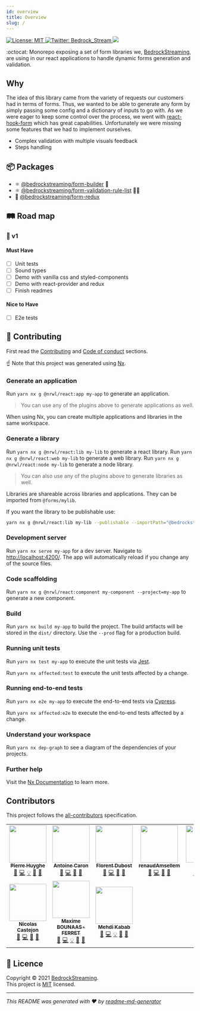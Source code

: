 ```yaml
---
id: overview
title: Overview
slug: /
---
```


<p>
  <a href="https://github.com/BedrockStreaming/forms/blob/main/LICENSE" target="_blank">
    <img alt="License: MIT" src="https://img.shields.io/badge/License-MIT-yellow.svg" />
  </a>
  <a href="https://twitter.com/Bedrock_Stream" target="_blank">
    <img alt="Twitter: Bedrock_Stream" src="https://img.shields.io/twitter/follow/Bedrock_Stream.svg?style=social" />
  </a>
  <a href="https://codecov.io/gh/BedrockStreaming/forms">
    <img src="https://codecov.io/gh/BedrockStreaming/forms/branch/master/graph/badge.svg?token=073DJ56DNX"/>
  </a>
</p>

:octocat: Monorepo exposing a set of form libraries we, [BedrockStreaming](https://www.bedrockstreaming.com/), are using in our react applications to handle dynamic forms generation and validation.

## Why

The idea of this library came from the variety of requests our customers had in terms of forms. Thus, we wanted to be able to generate any form by simply passing some config and a dictionary of inputs to go with.
As we were eager to keep some control over the process, we went with [react-hook-form](https://react-hook-form.com/) which has great capabilities. Unfortunately we were missing some features that we had to implement ourselves.

- Complex validation with multiple visuals feedback
- Steps handling

## :package: Packages

- ⚛️ [@bedrockstreaming/form-builder](libs/form-builder/README.md) :construction_worker:
- ⚛️ [@bedrockstreaming/form-validation-rule-list](libs/form-validation-rule-list/README.md) 🧑‍⚖️
- :convenience_store: [@bedrockstreaming/form-redux](libs/form-redux/README.md)

## :railway_track: Road map

### :rocket: v1

#### Must Have

- [ ] Unit tests
- [ ] Sound types
- [ ] Demo with vanilla css and styled-components
- [ ] Demo with react-provider and redux
- [ ] Finish readmes

#### Nice to Have

- [ ] E2e tests

## 🤝 Contributing

First read the [Contributing](.github/CONTRIBUTING.md) and [Code of conduct](.github/CODE_OF_CONDUCT.md) sections.

:point_up: Note that this project was generated using [Nx](https://nx.dev).

### Generate an application

Run `yarn nx g @nrwl/react:app my-app` to generate an application.

> You can use any of the plugins above to generate applications as well.

When using Nx, you can create multiple applications and libraries in the same workspace.

### Generate a library

Run `yarn nx g @nrwl/react:lib my-lib` to generate a react library.
Run `yarn nx g @nrwl/react:web my-lib` to generate a web library.
Run `yarn nx g @nrwl/react:node my-lib` to generate a node library.

> You can also use any of the plugins above to generate libraries as well.

Libraries are shareable across libraries and applications. They can be imported from `@forms/mylib`.

If you want the library to be publishable use:

```bash
yarn nx g @nrwl/react:lib my-lib --publishable --importPath="@bedrockstreaming/form-foo"
```

### Development server

Run `yarn nx serve my-app` for a dev server. Navigate to [http://localhost:4200/](http://localhost:4200/). The app will automatically reload if you change any of the source files.

### Code scaffolding

Run `yarn nx g @nrwl/react:component my-component --project=my-app` to generate a new component.

### Build

Run `yarn nx build my-app` to build the project. The build artifacts will be stored in the `dist/` directory. Use the `--prod` flag for a production build.

### Running unit tests

Run `yarn nx test my-app` to execute the unit tests via [Jest](https://jestjs.io).

Run `yarn nx affected:test` to execute the unit tests affected by a change.

### Running end-to-end tests

Run `yarn nx e2e my-app` to execute the end-to-end tests via [Cypress](https://www.cypress.io).

Run `yarn nx affected:e2e` to execute the end-to-end tests affected by a change.

### Understand your workspace

Run `yarn nx dep-graph` to see a diagram of the dependencies of your projects.

### Further help

Visit the [Nx Documentation](https://nx.dev) to learn more.

## Contributors

This project follows the [all-contributors](https://github.com/all-contributors/all-contributors) specification.

<!-- ALL-CONTRIBUTORS-LIST:START - Do not remove or modify this section -->
<!-- prettier-ignore-start -->
<!-- markdownlint-disable -->
<table>
  <tr>
    <td align="center"><a href="https://github.com/hpierre74"><img src="https://avatars.githubusercontent.com/u/25172711?v=4?s=100" width="100px;" alt=""/><br /><sub><b>Pierre Huyghe</b></sub></a><br /><a href="https://github.com/BedrockStreaming/forms/commits?author=hpierre74" title="Documentation">📖</a> <a href="https://github.com/BedrockStreaming/forms/commits?author=hpierre74" title="Code">💻</a> <a href="#example-hpierre74" title="Examples">💡</a> <a href="#maintenance-hpierre74" title="Maintenance">🚧</a> <a href="#ideas-hpierre74" title="Ideas, Planning, & Feedback">🤔</a></td>
    <td align="center"><a href="http://slashgear.github.io/"><img src="https://avatars.githubusercontent.com/u/6263857?v=4?s=100" width="100px;" alt=""/><br /><sub><b>Antoine Caron</b></sub></a><br /><a href="https://github.com/BedrockStreaming/forms/commits?author=Slashgear" title="Documentation">📖</a> <a href="https://github.com/BedrockStreaming/forms/commits?author=Slashgear" title="Code">💻</a> <a href="#maintenance-Slashgear" title="Maintenance">🚧</a> <a href="#ideas-Slashgear" title="Ideas, Planning, & Feedback">🤔</a></td>
    <td align="center"><a href="https://github.com/fdubost"><img src="https://avatars.githubusercontent.com/u/3973818?v=4?s=100" width="100px;" alt=""/><br /><sub><b>Florent Dubost</b></sub></a><br /><a href="https://github.com/BedrockStreaming/forms/commits?author=fdubost" title="Documentation">📖</a> <a href="https://github.com/BedrockStreaming/forms/commits?author=fdubost" title="Code">💻</a> <a href="#maintenance-fdubost" title="Maintenance">🚧</a> <a href="#ideas-fdubost" title="Ideas, Planning, & Feedback">🤔</a></td>
    <td align="center"><a href="https://github.com/renaudAmsellem"><img src="https://avatars.githubusercontent.com/u/5941601?v=4?s=100" width="100px;" alt=""/><br /><sub><b>renaudAmsellem</b></sub></a><br /><a href="https://github.com/BedrockStreaming/forms/commits?author=renaudAmsellem" title="Documentation">📖</a> <a href="https://github.com/BedrockStreaming/forms/commits?author=renaudAmsellem" title="Code">💻</a> <a href="#maintenance-renaudAmsellem" title="Maintenance">🚧</a> <a href="#ideas-renaudAmsellem" title="Ideas, Planning, & Feedback">🤔</a></td>
    <td align="center"><a href="https://github.com/jcoquet"><img src="https://avatars.githubusercontent.com/u/26571211?v=4?s=100" width="100px;" alt=""/><br /><sub><b>jcoquet</b></sub></a><br /><a href="https://github.com/BedrockStreaming/forms/commits?author=jcoquet" title="Documentation">📖</a> <a href="https://github.com/BedrockStreaming/forms/commits?author=jcoquet" title="Code">💻</a> <a href="#maintenance-jcoquet" title="Maintenance">🚧</a> <a href="#ideas-jcoquet" title="Ideas, Planning, & Feedback">🤔</a></td>
    <td align="center"><a href="https://github.com/UltiXstorm"><img src="https://avatars.githubusercontent.com/u/53232310?v=4?s=100" width="100px;" alt=""/><br /><sub><b>UltiXstorm</b></sub></a><br /><a href="https://github.com/BedrockStreaming/forms/commits?author=UltiXstorm" title="Documentation">📖</a> <a href="https://github.com/BedrockStreaming/forms/commits?author=UltiXstorm" title="Code">💻</a> <a href="#maintenance-UltiXstorm" title="Maintenance">🚧</a> <a href="#ideas-UltiXstorm" title="Ideas, Planning, & Feedback">🤔</a></td>
    <td align="center"><a href="https://lacruz.org/team/alves-mickael"><img src="https://avatars.githubusercontent.com/u/60877626?v=4?s=100" width="100px;" alt=""/><br /><sub><b>Alves Mickaël</b></sub></a><br /><a href="https://github.com/BedrockStreaming/forms/commits?author=Cruz-Azul" title="Documentation">📖</a> <a href="https://github.com/BedrockStreaming/forms/commits?author=Cruz-Azul" title="Code">💻</a> <a href="#maintenance-Cruz-Azul" title="Maintenance">🚧</a> <a href="#ideas-Cruz-Azul" title="Ideas, Planning, & Feedback">🤔</a></td>
  </tr>
  <tr>
    <td align="center"><a href="https://github.com/nicolasca"><img src="https://avatars.githubusercontent.com/u/2886734?v=4?s=100" width="100px;" alt=""/><br /><sub><b>Nicolas Castejon</b></sub></a><br /><a href="https://github.com/BedrockStreaming/forms/commits?author=nicolasca" title="Documentation">📖</a> <a href="https://github.com/BedrockStreaming/forms/commits?author=nicolasca" title="Code">💻</a> <a href="#maintenance-nicolasca" title="Maintenance">🚧</a> <a href="#ideas-nicolasca" title="Ideas, Planning, & Feedback">🤔</a></td>
    <td align="center"><a href="https://github.com/MaximeBF2000"><img src="https://avatars.githubusercontent.com/u/46478550?v=4?s=100" width="100px;" alt=""/><br /><sub><b>Maxime BOUNAAS-FERRET</b></sub></a><br /><a href="https://github.com/BedrockStreaming/forms/commits?author=MaximeBF2000" title="Documentation">📖</a> <a href="https://github.com/BedrockStreaming/forms/commits?author=MaximeBF2000" title="Code">💻</a> <a href="#example-MaximeBF2000" title="Examples">💡</a> <a href="#maintenance-MaximeBF2000" title="Maintenance">🚧</a> <a href="#ideas-MaximeBF2000" title="Ideas, Planning, & Feedback">🤔</a></td>
    <td align="center"><a href="http://pioupioum.fr/"><img src="https://avatars.githubusercontent.com/u/22614?v=4?s=100" width="100px;" alt=""/><br /><sub><b>Mehdi Kabab</b></sub></a><br /><a href="https://github.com/BedrockStreaming/forms/commits?author=piouPiouM" title="Documentation">📖</a> <a href="https://github.com/BedrockStreaming/forms/commits?author=piouPiouM" title="Code">💻</a> <a href="#example-piouPiouM" title="Examples">💡</a> <a href="#maintenance-piouPiouM" title="Maintenance">🚧</a> <a href="#ideas-piouPiouM" title="Ideas, Planning, & Feedback">🤔</a></td>
  </tr>
</table>

<!-- markdownlint-restore -->
<!-- prettier-ignore-end -->

<!-- ALL-CONTRIBUTORS-LIST:END -->

## :memo: Licence

Copyright © 2021 [BedrockStreaming](https://github.com/BedrockStreaming).<br />
This project is [MIT](https://github.com/BedrockStreaming/forms/blob/master/LICENSE) licensed.

---

_This README was generated with ❤️ by [readme-md-generator](https://github.com/kefranabg/readme-md-generator)_
